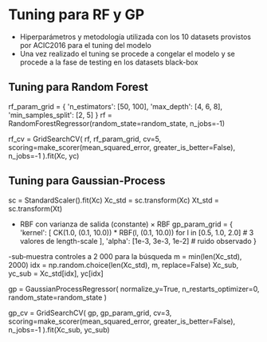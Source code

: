 # Tuning para RF y GP

- Hiperparámetros y metodología utilizada con los 10 datasets provistos por ACIC2016 para el tuning del modelo
- Una vez realizado el tuning se procede a congelar el modelo y se procede a la fase de testing en los datasets black-box

## Tuning para Random Forest

rf_param_grid = {
        'n_estimators':      [50, 100],
        'max_depth':         [4, 6, 8],
        'min_samples_split': [2, 5]
    }
    rf = RandomForestRegressor(random_state=random_state, n_jobs=-1)

rf_cv = GridSearchCV(
    rf,
    rf_param_grid,
    cv=5,
    scoring=make_scorer(mean_squared_error, greater_is_better=False),
    n_jobs=-1
).fit(Xc, yc)


## Tuning para Gaussian-Process

sc = StandardScaler().fit(Xc)
Xc_std = sc.transform(Xc)
Xt_std = sc.transform(Xt)

- RBF con varianza de salida (constante) × RBF
gp_param_grid = {
    'kernel': [
        CK(1.0, (0.1, 10.0)) * RBF(l, (0.1, 10.0))
        for l in [0.5, 1.0, 2.0]               # 3 valores de length-scale
    ],
    'alpha': [1e-3, 3e-3, 1e-2]                           # ruido observado
}

-sub‑muestra controles a 2 000 para la búsqueda
m = min(len(Xc_std), 2000)
idx = np.random.choice(len(Xc_std), m, replace=False)
Xc_sub, yc_sub = Xc_std[idx], yc[idx]

gp = GaussianProcessRegressor(
        normalize_y=True,
        n_restarts_optimizer=0,
        random_state=random_state
)

gp_cv = GridSearchCV(
        gp, gp_param_grid,
        cv=3,                                      
        scoring=make_scorer(mean_squared_error, greater_is_better=False),
        n_jobs=-1
).fit(Xc_sub, yc_sub)